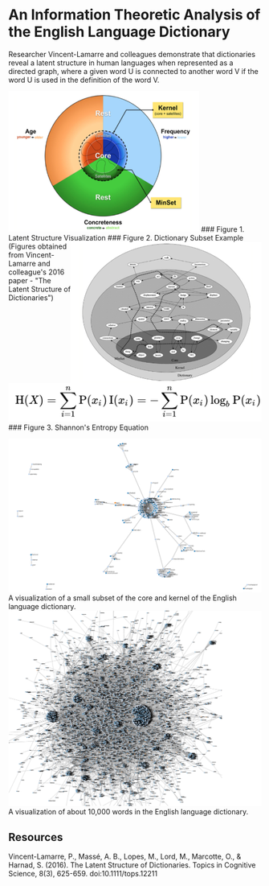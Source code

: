 # An Information Theoretic Analysis of the English Language Dictionary
Researcher Vincent-Lamarre and colleagues demonstrate that dictionaries
reveal a latent structure in human languages when represented as a directed
graph, where a given word U is connected to another word V if the word U is
used in the definition of the word V.

<img src="./images/latentStructureVisualization.png" width="380px" height="280px"/>
### Figure 1. Latent Structure Visualization 
<img src="./images/structureExample.png" width="380px" height="280px" style="float: right;" />
### Figure 2. Dictionary Subset Example
<!-- ![alt text](./images/latentStructureVisualization.png) -->
<!-- ![alt text](./images/structureExample.png) -->
(Figures obtained from Vincent-Lamarre and colleague's 2016 paper - "The Latent Structure of Dictionaries")

<img src="./images/entropyEquation.png" />
### Figure 3. Shannon's Entropy Equation

![alt text](./images/IT_dicitonary_visualization.PNG)
A visualization of a small subset of the core and kernel of the English language dictionary.
![alt text](./images/big_dictionary_visualization.PNG)
A visualization of about 10,000 words in the English language dictionary.


## Resources
Vincent-Lamarre, P., Massé, A. B., Lopes, M., Lord, M., Marcotte, O., & Harnad, S. (2016). The Latent Structure of Dictionaries. Topics in Cognitive Science, 8(3), 625-659. doi:10.1111/tops.12211
